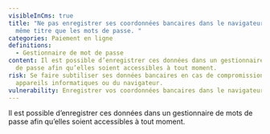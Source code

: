 ```yaml
---
visibleInCms: true
title: "Ne pas enregistrer ses coordonnées bancaires dans le navigateur web au
  même titre que les mots de passe. "
categories: Paiement en ligne
definitions:
  - Gestionnaire de mot de passe
content: Il est possible d’enregistrer ces données dans un gestionnaire de mots
  de passe afin qu’elles soient accessibles à tout moment.
risk: Se faire subtiliser ses données bancaires en cas de compromission de ses
  appareils informatiques ou du navigateur.
vulnerability: Enregistrer vos coordonnées bancaires dans le navigateur web.
---
```

<!--StartFragment-->

Il est possible d’enregistrer ces données dans un gestionnaire de mots de passe afin qu’elles soient accessibles à tout moment.

<!--EndFragment-->
